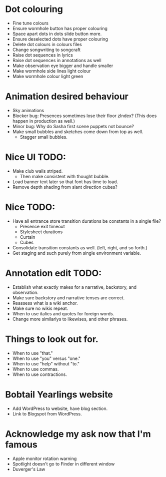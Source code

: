 # Dot colouring
* Fine tune colours
* Ensure wormhole button has proper colouring
* Space apart dots in dots slide button more.
* Ensure deselected dots have proper colouring
* Delete dot colours in colours files
* Change songwriting to songcraft
* Raise dot sequences in lyrics
* Raise dot sequences in annotations as well
* Make observation eye bigger and handle smaller
* Make wormhole side lines light colour
* Make wormhole colour light green

# Animation desired behaviour
* Sky animations
* Blocker bug: Presences sometimes lose their floor zIndex? (This does happen in production as well.)
* Minor bug: Why do Sasha first scene puppets not bounce?
* Make small bubbles and sketches come down from top as well.
    * Stagger small bubbles.

# Nice UI TODO:
* Make club walls striped.
    * Then make consistent with thought bubble.
* Load banner text later so that font has time to load.
* Remove depth shading from slant direction cubes?

# Nice TODO:
* Have all entrance store transition durations be constants in a single file?
    * Presence exit timeout
    * Stylesheet durations
    * Curtain
    * Cubes
* Consolidate transition constants as well. (left, right, and so forth.)
* Get staging and such purely from single environment variable.

# Annotation edit TODO:
* Establish what exactly makes for a narrative, backstory, and observation.
* Make sure backstory and narrative tenses are correct.
* Reassess what is a wiki anchor.
* Make sure no wikis repeat.
* When to use italics and quotes for foreign words.
* Change more similarlys to likewises, and other phrases.

# Things to look out for.
* When to use "that."
* When to use "you" versus "one."
* When to use "help" without "to."
* When to use commas.
* When to use contractions.

# Bobtail Yearlings website
* Add WordPress to website, have blog section.
* Link to Blogspot from WordPress.

# Acknowledge my ask now that I'm famous
* Apple monitor rotation warning
* Spotlight doesn't go to Finder in different window
* Duverger's Law
